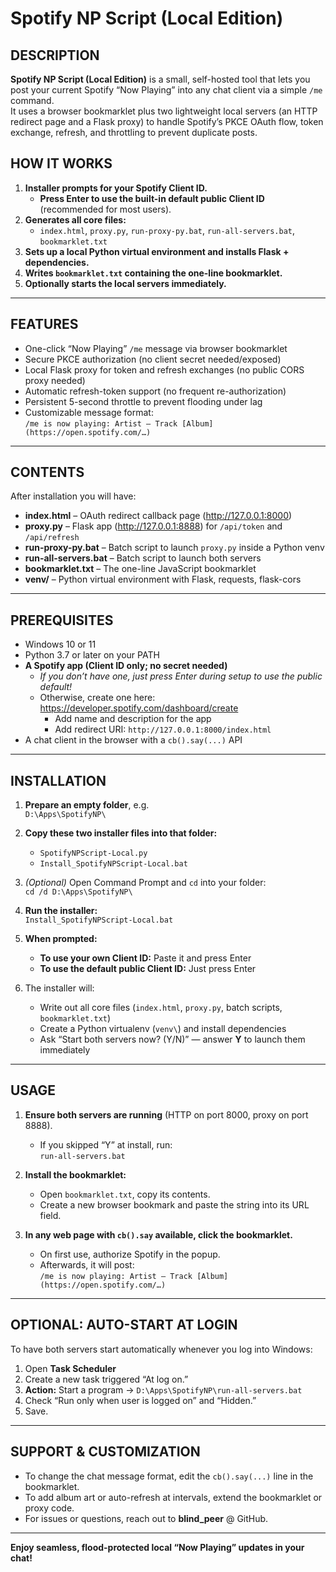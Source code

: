 # Spotify NP Script (Local Edition)

## DESCRIPTION

**Spotify NP Script (Local Edition)** is a small, self-hosted tool that lets you post your current Spotify “Now Playing” into any chat client via a simple `/me` command.  
It uses a browser bookmarklet plus two lightweight local servers (an HTTP redirect page and a Flask proxy) to handle Spotify’s PKCE OAuth flow, token exchange, refresh, and throttling to prevent duplicate posts.

## HOW IT WORKS

1. **Installer prompts for your Spotify Client ID.**
   - **Press Enter to use the built-in default public Client ID** (recommended for most users).
2. **Generates all core files:**
   - `index.html`, `proxy.py`, `run-proxy-py.bat`, `run-all-servers.bat`, `bookmarklet.txt`
3. **Sets up a local Python virtual environment and installs Flask + dependencies.**
4. **Writes `bookmarklet.txt` containing the one-line bookmarklet.**
5. **Optionally starts the local servers immediately.**

---

## FEATURES

- One-click “Now Playing” `/me` message via browser bookmarklet  
- Secure PKCE authorization (no client secret needed/exposed)  
- Local Flask proxy for token and refresh exchanges (no public CORS proxy needed)  
- Automatic refresh-token support (no frequent re-authorization)  
- Persistent 5-second throttle to prevent flooding under lag  
- Customizable message format:  
  `/me is now playing: Artist – Track [Album] (https://open.spotify.com/…)`

---

## CONTENTS

After installation you will have:
- **index.html** – OAuth redirect callback page (http://127.0.0.1:8000)  
- **proxy.py** – Flask app (http://127.0.0.1:8888) for `/api/token` and `/api/refresh`  
- **run-proxy-py.bat** – Batch script to launch `proxy.py` inside a Python venv  
- **run-all-servers.bat** – Batch script to launch both servers  
- **bookmarklet.txt** – The one-line JavaScript bookmarklet  
- **venv/** – Python virtual environment with Flask, requests, flask-cors

---

## PREREQUISITES

- Windows 10 or 11  
- Python 3.7 or later on your PATH  
- **A Spotify app (Client ID only; no secret needed)**  
  - *If you don’t have one, just press Enter during setup to use the public default!*
  - Otherwise, create one here: https://developer.spotify.com/dashboard/create  
    - Add name and description for the app  
    - Add redirect URI: `http://127.0.0.1:8000/index.html`
- A chat client in the browser with a `cb().say(...)` API

---

## INSTALLATION

1. **Prepare an empty folder**, e.g.  
   `D:\Apps\SpotifyNP\`

2. **Copy these two installer files into that folder:**
   - `SpotifyNPScript-Local.py`
   - `Install_SpotifyNPScript-Local.bat`

3. *(Optional)* Open Command Prompt and `cd` into your folder:  
   `cd /d D:\Apps\SpotifyNP\`

4. **Run the installer:**  
   `Install_SpotifyNPScript-Local.bat`

5. **When prompted:**  
   - **To use your own Client ID:** Paste it and press Enter  
   - **To use the default public Client ID:** Just press Enter

6. The installer will:  
   - Write out all core files (`index.html`, `proxy.py`, batch scripts, `bookmarklet.txt`)  
   - Create a Python virtualenv (`venv\`) and install dependencies  
   - Ask “Start both servers now? (Y/N)” — answer **Y** to launch them immediately

---

## USAGE

1. **Ensure both servers are running** (HTTP on port 8000, proxy on port 8888).  
   - If you skipped “Y” at install, run:  
     `run-all-servers.bat`

2. **Install the bookmarklet:**  
   - Open `bookmarklet.txt`, copy its contents.  
   - Create a new browser bookmark and paste the string into its URL field.

3. **In any web page with `cb().say` available, click the bookmarklet.**
   - On first use, authorize Spotify in the popup.
   - Afterwards, it will post:  
     `/me is now playing: Artist – Track [Album] (https://open.spotify.com/…)`

---

## OPTIONAL: AUTO-START AT LOGIN

To have both servers start automatically whenever you log into Windows:

1. Open **Task Scheduler**
2. Create a new task triggered “At log on.”
3. **Action:** Start a program → `D:\Apps\SpotifyNP\run-all-servers.bat`
4. Check “Run only when user is logged on” and “Hidden.”
5. Save.

---

## SUPPORT & CUSTOMIZATION

- To change the chat message format, edit the `cb().say(...)` line in the bookmarklet.
- To add album art or auto-refresh at intervals, extend the bookmarklet or proxy code.
- For issues or questions, reach out to **blind_peer** @ GitHub.

---

**Enjoy seamless, flood-protected local “Now Playing” updates in your chat!**
